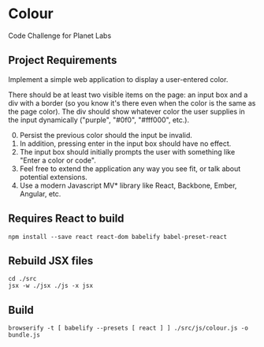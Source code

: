 Colour
======
Code Challenge for Planet Labs

Project Requirements
--------------------
Implement a simple web application to display a user-entered color.

There should be at least two visible items on the page: an input box and a div with a border (so you know it's there even when the color is the same as the page color). The div should show whatever color the user supplies in the input dynamically ("purple", "#0f0", "#fff000", etc.).

0. Persist the previous color should the input be invalid.
0. In addition, pressing enter in the input box should have no effect.
0. The input box should initially prompts the user with something like "Enter a color or code".
0. Feel free to extend the application any way you see fit, or talk about potential extensions.
0. Use a modern Javascript MV* library like React, Backbone, Ember, Angular, etc.

Requires React to build
-----------------------
```
npm install --save react react-dom babelify babel-preset-react
```

Rebuild JSX files
-----------------
```
cd ./src
jsx -w ./jsx ./js -x jsx
```

Build
-----

```
browserify -t [ babelify --presets [ react ] ] ./src/js/colour.js -o bundle.js
```
